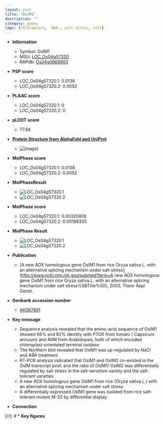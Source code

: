 ```yaml
---
layout: post
title: "OsIM1"
description: ""
category: genes
tags: [chloroplast,  ABA , salt stress, salt]
---
```


* **Information**  
    + Symbol: OsIM1  
    + MSU: [LOC_Os04g57320](http://rice.plantbiology.msu.edu/cgi-bin/ORF_infopage.cgi?orf=LOC_Os04g57320)  
    + RAPdb: [Os04g0668900](http://rapdb.dna.affrc.go.jp/viewer/gbrowse_details/irgsp1?name=Os04g0668900)  

* **PSP score**  
    + LOC_Os04g57320.1: 0.0138 
    + LOC_Os04g57320.2: 0.0052 

* **PLAAC score**  
    + LOC_Os04g57320.1: 0 
    + LOC_Os04g57320.2: 0 

* **pLDDT score**
    + 77.64

* **[Protein Structure from AlphaFold and UniProt](https://www.uniprot.org/uniprotkb/O82522/entry#structure)**
    + ![image](https://ricepsp.github.io/images/E-O/AF-O82522-F1.png))

* **MolPhase score**
    + LOC_Os04g57320.1: 0.0138
    + LOC_Os04g57320.2: 0.0052

* **MolPhaseResult**
    + ![LOC_Os04g57320.1](https://ricepsp.github.io/pictures/LOC_Os04g/LOC_Os04g57320.1.png)
    + ![LOC_Os04g57320.2](https://ricepsp.github.io/pictures/LOC_Os04g/LOC_Os04g57320.2.png)

* **MolPhase score**
    + LOC_Os04g57320.1: 0.00320808
    + LOC_Os04g57320.2: 0.00199335

* **MolPhase Result**
    + ![LOC_Os04g57320.1](https://304243504.github.io/Pictures/LOC_Os04g/LOC_Os04g57320.1.png)
    + ![LOC_Os04g57320.2](https://304243504.github.io/Pictures/LOC_Os04g/LOC_Os04g57320.2.png)

* **Publication**  
    + [A new AOX homologous gene OsIM1 from rice Oryza sativa L. with an alternative splicing mechanism under salt stress](http://www.ncbi.nlm.nih.gov/pubmed?term=A new AOX homologous gene OsIM1 from rice Oryza sativa L. with an alternative splicing mechanism under salt stress%5BTitle%5D), 2003, Theor Appl Genet.

* **Genbank accession number**  
    + [AK067891](http://www.ncbi.nlm.nih.gov/nuccore/AK067891)

* **Key message**  
    + Sequence analysis revealed that the amino-acid sequence of OsIM1 showed 66% and 62% identity with PTOX from tomato ( Capsicum annuum) and AtIM from Arabidopsis, both of which encoded chloroplast-orientated terminal oxidase
    + The Northern blot revealed that OsIM1 was up-regulated by NaCl and ABA treatment
    + RT-PCR analysis indicated that OsIM1 and OsIM2 co-existed in the OsIM transcript pool, and the ratio of OsIM1/ OsIM2 was differentially regulated by salt stress in the salt-sensitive variety and the salt-tolerant varieties
    + A new AOX homologous gene OsIM1 from rice (Oryza sativa L.) with an alternative splicing mechanism under salt stress
    + A differentially expressed OsIM1 gene was isolated from rice salt-tolerant mutant M-20 by differential display

* **Connection**  

[//]: # * **Key figures**  


